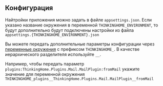 ## Конфигурация

Найтройки приложения можно задать в файле `appsettings.json`. Если указано название окружения в переменной `THINKINGHOME_ENVIRONMENT`, то будут дополнительно будут подключены настройки из файла `appsettings.{THINKINGHOME_ENVIRONMENT}.json`

Вы можете передать дополнительные параметры конфигурации через [переменные окружения](https://docs.microsoft.com/ru-ru/dotnet/core/extensions/configuration-providers#environment-variable-configuration-provider) с префиксом `THINKINGHOME_`. В качестве иерархического разделителя используйте `__`.

Например, чтобы передать параметр `plugins:ThinkingHome.Plugins.Mail.MailPlugin:fromMail` укажите значение для переменной окружения `THINKINGHOME_plugins__ThinkingHome.Plugins.Mail.MailPlugin__fromMail`

